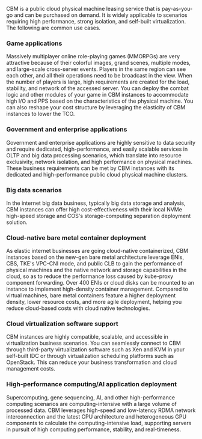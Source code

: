 CBM is a public cloud physical machine leasing service that is pay-as-you-go and can be purchased on demand. It is widely applicable to scenarios requiring high performance, strong isolation, and self-built virtualization. The following are common use cases.

### Game applications
Massively multiplayer online role-playing games (MMORPGs) are very attractive because of their colorful images, grand scenes, multiple modes, and large-scale cross-server events. Players in the same region can see each other, and all their operations need to be broadcast in the view. When the number of players is large, high requirements are created for the load, stability, and network of the accessed server. You can deploy the combat logic and other modules of your game in CBM instances to accommodate high I/O and PPS based on the characteristics of the physical machine. You can also reshape your cost structure by leveraging the elasticity of CBM instances to lower the TCO.

### Government and enterprise applications
Government and enterprise applications are highly sensitive to data security and require dedicated, high-performance, and easily scalable services in OLTP and big data processing scenarios, which translate into resource exclusivity, network isolation, and high performance on physical machines. These business requirements can be met by CBM instances with its dedicated and high-performance public cloud physical machine clusters.

### Big data scenarios
In the internet big data business, typically big data storage and analysis, CBM instances can offer high cost-effectiveness with their local NVMe high-speed storage and COS's storage-computing separation deployment solution.

### Cloud-native bare metal container deployment
As elastic internet businesses are going cloud-native containerized, CBM instances based on the new-gen bare metal architecture leverage ENIs, CBS, TKE's VPC-CNI mode, and public CLB to gain the performance of physical machines and the native network and storage capabilities in the cloud, so as to reduce the performance loss caused by kube-proxy component forwarding. Over 400 ENIs or cloud disks can be mounted to an instance to implement high-density container management. Compared to virtual machines, bare metal containers feature a higher deployment density, lower resource costs, and more agile deployment, helping you reduce cloud-based costs with cloud native technologies.

### Cloud virtualization software support
CBM instances are highly compatible, scalable, and accessible in virtualization business scenarios. You can seamlessly connect to CBM through third-party virtualization software such as Xen and KVM in your self-built IDC or through virtualization scheduling platforms such as OpenStack. This can reduce your business transformation and cloud management costs.

### High-performance computing/AI application deployment
Supercomputing, gene sequencing, AI, and other high-performance computing scenarios are computing-intensive with a large volume of processed data. CBM leverages high-speed and low-latency RDMA network interconnection and the latest CPU architecture and heterogeneous GPU components to calculate the computing-intensive load, supporting servers in pursuit of high computing performance, stability, and real-timeness.
